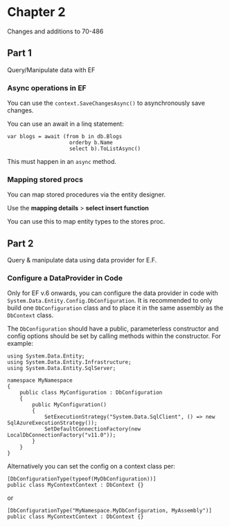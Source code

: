 ﻿# Chapter 2

Changes and additions to 70-486

## Part 1

Query/Manipulate data with EF

### Async operations in EF

You can use the `context.SaveChangesAsync()` to asynchronously save changes.

You can use an await in a linq statement:

```
var blogs = await (from b in db.Blogs
                    orderby b.Name
                    select b).ToListAsync()

```

This must happen in an `async` method.

### Mapping stored procs

You can map stored procedures via the entity designer.

Use the **mapping details** > **select insert function**

You can use this to map entity types to the stores proc.


## Part 2

Query & manipulate data using data provider for E.F.

### Configure a DataProvider in Code

Only for EF v.6 onwards, you can configure the data provider in code with `System.Data.Entity.Config.DbConfiguration`. It is recommended to only build one `DbConfiguration` class and to place it in the same assembly as the `DbContext` class.

The `DbConfiguration` should have a public, parameterless constructor and config options should be set by calling methods within the constructor. For example:

```
using System.Data.Entity;
using System.Data.Entity.Infrastructure;
using System.Data.Entity.SqlServer;

namespace MyNamespace
{
    public class MyConfiguration : DbConfiguration
    {
        public MyConfiguration()
        {
            SetExecutionStrategy("System.Data.SqlClient", () => new SqlAzureExecutionStrategy());
            SetDefaultConnectionFactory(new LocalDbConnectionFactory("v11.0"));
        }
    }
}
```

Alternatively you can set the config on a context class per:

```
[DbConfigurationType(typeof(MyDbConfiguration))]
public class MyContextContext : DbContext {}
```
or

```
[DbConfigurationType("MyNamespace.MyDbConfiguration, MyAssembly")]
public class MyContextContext : DbContext {}
```